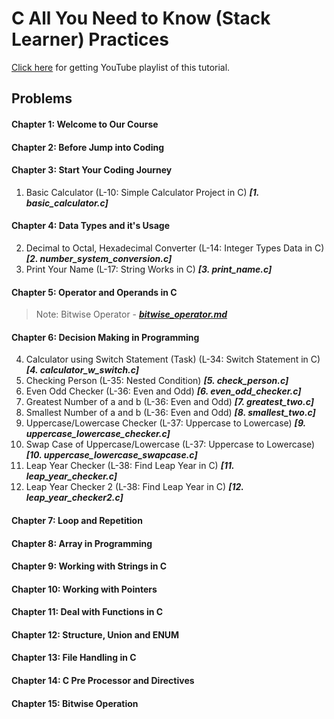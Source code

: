 # C All You Need to Know (Stack Learner) Practices
[Click here](https://www.youtube.com/watch?v=982nK2Vdk_o&list=PL_XxuZqN0xVASsjyqiNzgjUWHbDkN2Scy&index=1) for getting YouTube playlist of this tutorial.

## Problems
#### Chapter 1: Welcome to Our Course
#### Chapter 2: Before Jump into Coding
#### Chapter 3: Start Your Coding Journey
1. Basic Calculator (L-10: Simple Calculator Project in C) ***[1. basic_calculator.c]***
#### Chapter 4: Data Types and it's Usage
2. Decimal to Octal, Hexadecimal Converter (L-14: Integer Types Data in C) ***[2. number_system_conversion.c]***
3. Print Your Name (L-17: String Works in C) ***[3. print_name.c]***
#### Chapter 5: Operator and Operands in C
> Note: Bitwise Operator - ***[bitwise_operator.md](./bitwise_operator.md)***
#### Chapter 6: Decision Making in Programming
4. Calculator using Switch Statement (Task) (L-34: Switch Statement in C) ***[4. calculator_w_switch.c]***
5. Checking Person (L-35: Nested Condition) ***[5. check_person.c]***
6. Even Odd Checker (L-36: Even and Odd) ***[6. even_odd_checker.c]***
7. Greatest Number of a and b (L-36: Even and Odd) ***[7. greatest_two.c]***
8. Smallest Number of a and b (L-36: Even and Odd) ***[8. smallest_two.c]***
9. Uppercase/Lowercase Checker (L-37: Uppercase to Lowercase) ***[9. uppercase_lowercase_checker.c]***
10. Swap Case of Uppercase/Lowercase (L-37: Uppercase to Lowercase) ***[10. uppercase_lowercase_swapcase.c]***
11. Leap Year Checker (L-38: Find Leap Year in C) ***[11. leap_year_checker.c]***
12. Leap Year Checker 2 (L-38: Find Leap Year in C) ***[12. leap_year_checker2.c]***
#### Chapter 7: Loop and Repetition
#### Chapter 8: Array in Programming
#### Chapter 9: Working with Strings in C
#### Chapter 10: Working with Pointers
#### Chapter 11: Deal with Functions in C
#### Chapter 12: Structure, Union and ENUM
#### Chapter 13: File Handling in C
#### Chapter 14: C Pre Processor and Directives
#### Chapter 15: Bitwise Operation
